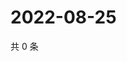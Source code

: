 # 2022-08-25

共 0 条

<!-- BEGIN WEIBO -->
<!-- 最后更新时间 Thu Aug 25 2022 19:15:00 GMT+0800 (China Standard Time) -->

<!-- END WEIBO -->

